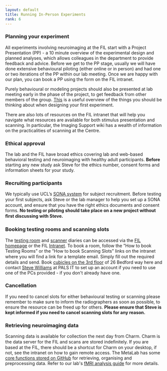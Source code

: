 ```yaml
---
layout: default
title: Running In-Person Experiments
rank: 6
---
```


### Planning your experiment

All experiments involving neuroimaging at the FIL start with a Project Presentation (PP) - a 10 minute overview of the experimental design and planned analyses, which allows colleagues in the department to provide feedback and advice. Before we get to the PP stage, usually we will have done extensive behavioural piloting (either online or in person) and had one or two iterations of the PP within our lab meeting. Once we are happy with our plan, you can book a PP using the form on the FIL intranet.

Purely behavioural or modeling projects should also be presented at lab meeting early in the phase of the project, to get feedback from other members of the group. [This](https://psyarxiv.com/tcmvp/) is a useful overview of the things you should be thinking about when designing your first experiment.

There are also lots of resources on the FIL intranet that will help you navigate what resources are available for both stimulus presentation and scanning. In particular, the Imaging Support wiki has a wealth of information on the practicalities of scanning at the Centre.

### Ethical approval
The lab and the FIL have broad ethics covering lab and web-based behavioral testing and neuroimaging with healthy adult participants. **Before** starting any new study ask Steve for the ethics number, consent forms and information sheets for your study. 

### Recruiting participants

We typically use UCL’s [SONA system](https://uclpsychology.sona-systems.com/Default.aspx?ReturnUrl=%2f) for subject recruitment. Before testing your ﬁrst subjects, ask Steve or the lab manager to help you set up a SONA account, and ensure that you have the right ethics documents and consent forms. **No testing or piloting should take place on a new project without ﬁrst discussing with Steve.**

### Booking testing rooms and scanning slots

The [testing room](http://intranet.fil.ion.ucl.ac.uk/bookings/week.php) and [scanner](http://intranet.fil.ion.ucl.ac.uk/bookings/week.php) diaries can be accessed via the [FIL homepage](https://www.fil.ion.ucl.ac.uk/) or the FIL [Intranet](http://intranet.fil.ion.ucl.ac.uk/). To book a room, follow the ”How to book Testing Rooms” or the ”How to book Scanning Slots” links on the intranet where you will ﬁnd a link for a template email. Simply ﬁll out the required details and send.
Book [cubicles on the 3rd floor](https://ug-bookings.pals.ucl.ac.uk/) of 26 Bedford way here and contact [Steve Williams](steve.williams@ucl.ac.uk) at PALS IT to set up an account if you need to use one of the PCs provided - if you don't already have one.

### Cancellation

If you need to cancel slots for either behavioural testing or scanning please remember to make sure to inform the radiographers as soon as possible, to ensure the resource can be freed up for others. **Please ensure that Steve is kept informed if you need to cancel scanning slots for any reason.**

### Retrieving neuroimaging data

Scanning data is available for collection the next day from Charm. Charm is the data server for the FIL and scans are stored indeﬁnitely. If you are based at the FIL, there should be a shortcut for Charm on your desktop, if not, see the intranet on how to gain remote access. The MetaLab has some [core functions stored on GitHub](https://github.com/metacoglab/MetaLabCore) for retrieving, organising and preprocessing data. Refer to our lab's [fMRI analysis guide](https://github.com/metacoglab/MetaLabCore/blob/master/fmri_guide_master.pdf) for more details.
